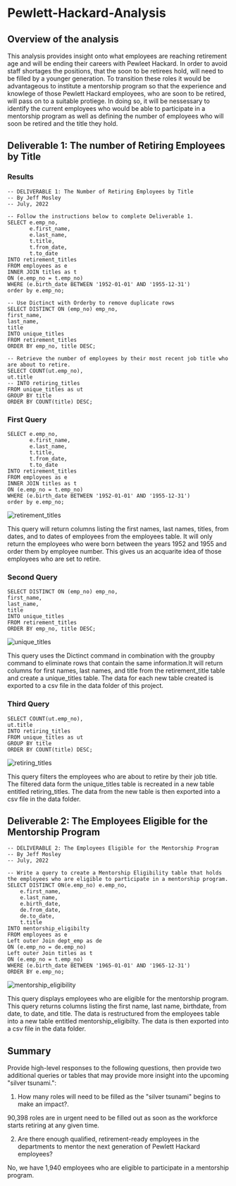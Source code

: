 # Pewlett-Hackard-Analysis
## Overview of the analysis
This analysis provides insight onto what employees are reaching retirement age and will be ending their careers with Pewleet Hackard. In order to avoid staff shortages the positions, that the soon to be retirees hold, will need to be filled by a younger generation. To transition these roles it would be advantageous to institute a mentorship program so that the experience and knowlege of those Pewlett Hackard employees, who are soon to be retired, will pass on to a suitable protiege. In doing so, it will be nessessary to identify the current employees who would be able to participate in a mentorship program as well as defining the number of employees who will soon be retired and the title they hold.
## Deliverable 1: The number of Retiring Employees by Title
### Results
```
-- DELIVERABLE 1: The Number of Retiring Employees by Title
-- By Jeff Mosley
-- July, 2022

-- Follow the instructions below to complete Deliverable 1.
SELECT e.emp_no,
       e.first_name,
       e.last_name,
       t.title,
       t.from_date,
       t.to_date
INTO retirement_titles
FROM employees as e
INNER JOIN titles as t
ON (e.emp_no = t.emp_no)
WHERE (e.birth_date BETWEEN '1952-01-01' AND '1955-12-31')
order by e.emp_no;

-- Use Dictinct with Orderby to remove duplicate rows
SELECT DISTINCT ON (emp_no) emp_no,
first_name,
last_name,
title
INTO unique_titles
FROM retirement_titles
ORDER BY emp_no, title DESC;

-- Retrieve the number of employees by their most recent job title who are about to retire.
SELECT COUNT(ut.emp_no),
ut.title
-- INTO retiring_titles
FROM unique_titles as ut
GROUP BY title 
ORDER BY COUNT(title) DESC;
```

### First Query
```
SELECT e.emp_no,
       e.first_name,
       e.last_name,
       t.title,
       t.from_date,
       t.to_date
INTO retirement_titles
FROM employees as e
INNER JOIN titles as t
ON (e.emp_no = t.emp_no)
WHERE (e.birth_date BETWEEN '1952-01-01' AND '1955-12-31')
order by e.emp_no;
```
![retirement_titles](https://user-images.githubusercontent.com/104540261/180622109-2bfcf5f6-2388-440d-b8e3-02afcc2ff877.png)

This query will return columns listing the first names, last names, titles, from dates, and to dates of employees from the employees table. It will only return the employees who were born between the years 1952 and 1955 and order them by employee number. This gives us an acquarite idea of those employees who are set to retire.

### Second Query

```
SELECT DISTINCT ON (emp_no) emp_no,
first_name,
last_name,
title
INTO unique_titles
FROM retirement_titles
ORDER BY emp_no, title DESC;
```
![unique_titles](https://user-images.githubusercontent.com/104540261/180622111-47bdb654-7b16-43d2-853f-829587051498.png)

This query uses the Dictinct command in combination with the groupby command to eliminate rows that contain the same information.It will return columns for first names, last names, and title from the retirement_title table and create a unique_titles table. The data for each new table created is exported to a csv file in the data folder of this project.
### Third Query
```
SELECT COUNT(ut.emp_no),
ut.title
INTO retiring_titles
FROM unique_titles as ut
GROUP BY title 
ORDER BY COUNT(title) DESC;
```

![retiring_titles](https://user-images.githubusercontent.com/104540261/180622116-7d5ccf78-39ed-48d7-b0c5-27c6b01b6fcb.png)

This query filters the employees who are about to retire by their job title. The filtered data form the unique_titles table is recreated in a new table entitled retiring_titles. The data from the new table is then exported into a csv file in the data folder.

## Deliverable 2: The Employees Eligible for the Mentorship Program

```
-- DELIVERABLE 2: The Employees Eligible for the Mentorship Program
-- By Jeff Mosley
-- July, 2022

-- Write a query to create a Mentorship Eligibility table that holds the employees who are eligible to participate in a mentorship program.
SELECT DISTINCT ON(e.emp_no) e.emp_no, 
    e.first_name, 
    e.last_name, 
    e.birth_date,
    de.from_date,
    de.to_date,
    t.title
INTO mentorship_eligibilty
FROM employees as e
Left outer Join dept_emp as de
ON (e.emp_no = de.emp_no)
Left outer Join titles as t
ON (e.emp_no = t.emp_no)
WHERE (e.birth_date BETWEEN '1965-01-01' AND '1965-12-31')
ORDER BY e.emp_no;
```
![mentorship_eligibility](https://user-images.githubusercontent.com/104540261/180623375-9938c77d-c959-4a99-825f-9db9d15f5f87.png)

This query displays employees who are eligible for the mentorship program. This query returns columns listing the first name, last name, birthdate, from date, to date, and title. The data is restructured from the employees table into a new table entitled mentorship_eligibilty. The data is then exported into a csv file in the data folder.
## Summary

Provide high-level responses to the following questions, then provide two additional queries or tables that may provide more insight into the upcoming "silver tsunami.":

1) How many roles will need to be filled as the "silver tsunami" begins to make an impact?.

90,398 roles are in urgent need to be filled out as soon as the workforce starts retiring at any given time.

2) Are there enough qualified, retirement-ready employees in the departments to mentor the next generation of Pewlett Hackard employees?

No, we have 1,940 employees who are eligible to participate in a mentorship program.


